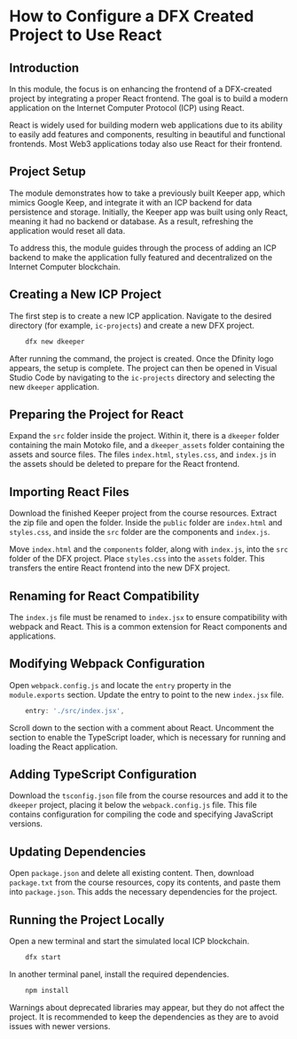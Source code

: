 # How to Configure a DFX Created Project to Use React

## Introduction

In this module, the focus is on enhancing the frontend of a DFX-created project by integrating a proper React frontend. The goal is to build a modern application on the Internet Computer Protocol (ICP) using React.

React is widely used for building modern web applications due to its ability to easily add features and components, resulting in beautiful and functional frontends. Most Web3 applications today also use React for their frontend.

## Project Setup

The module demonstrates how to take a previously built Keeper app, which mimics Google Keep, and integrate it with an ICP backend for data persistence and storage. Initially, the Keeper app was built using only React, meaning it had no backend or database. As a result, refreshing the application would reset all data.

To address this, the module guides through the process of adding an ICP backend to make the application fully featured and decentralized on the Internet Computer blockchain.

## Creating a New ICP Project

The first step is to create a new ICP application. Navigate to the desired directory (for example, `ic-projects`) and create a new DFX project.

```bash
    dfx new dkeeper
```

After running the command, the project is created. Once the Dfinity logo appears, the setup is complete. The project can then be opened in Visual Studio Code by navigating to the `ic-projects` directory and selecting the new `dkeeper` application.

## Preparing the Project for React

Expand the `src` folder inside the project. Within it, there is a `dkeeper` folder containing the main Motoko file, and a `dkeeper_assets` folder containing the assets and source files. The files `index.html`, `styles.css`, and `index.js` in the assets should be deleted to prepare for the React frontend.

## Importing React Files

Download the finished Keeper project from the course resources. Extract the zip file and open the folder. Inside the `public` folder are `index.html` and `styles.css`, and inside the `src` folder are the components and `index.js`.

Move `index.html` and the `components` folder, along with `index.js`, into the `src` folder of the DFX project. Place `styles.css` into the `assets` folder. This transfers the entire React frontend into the new DFX project.

## Renaming for React Compatibility

The `index.js` file must be renamed to `index.jsx` to ensure compatibility with webpack and React. This is a common extension for React components and applications.

## Modifying Webpack Configuration

Open `webpack.config.js` and locate the `entry` property in the `module.exports` section. Update the entry to point to the new `index.jsx` file.

```js
    entry: './src/index.jsx',
```

Scroll down to the section with a comment about React. Uncomment the section to enable the TypeScript loader, which is necessary for running and loading the React application.

## Adding TypeScript Configuration

Download the `tsconfig.json` file from the course resources and add it to the `dkeeper` project, placing it below the `webpack.config.js` file. This file contains configuration for compiling the code and specifying JavaScript versions.

## Updating Dependencies

Open `package.json` and delete all existing content. Then, download `package.txt` from the course resources, copy its contents, and paste them into `package.json`. This adds the necessary dependencies for the project.

## Running the Project Locally

Open a new terminal and start the simulated local ICP blockchain.

```bash
    dfx start
```

In another terminal panel, install the required dependencies.

```bash
    npm install
```

Warnings about deprecated libraries may appear, but they do not affect the project. It is recommended to keep the dependencies as they are to avoid issues with newer versions.
